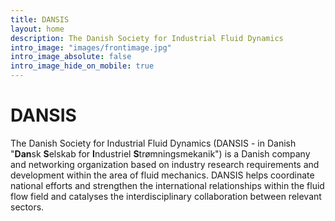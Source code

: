 ```yaml
---
title: DANSIS
layout: home
description: The Danish Society for Industrial Fluid Dynamics
intro_image: "images/frontimage.jpg"
intro_image_absolute: false
intro_image_hide_on_mobile: true
---
```


# DANSIS

The Danish Society for Industrial Fluid Dynamics (DANSIS - in Danish "**Dan**sk **S**elskab for **I**ndustriel **S**trømningsmekanik") is a Danish company and networking organization based on industry research requirements and development within the area of fluid mechanics. DANSIS helps coordinate national efforts and strengthen the international relationships within the fluid flow field and catalyses the interdisciplinary collaboration between relevant sectors.
